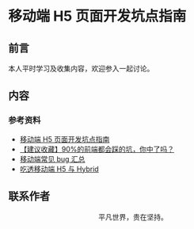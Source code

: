 # 移动端 H5 页面开发坑点指南

## 前言

本人平时学习及收集内容，欢迎参入一起讨论。

## 内容

### 参考资料

- [移动端 H5 页面开发坑点指南](https://juejin.im/post/5dafc3df5188257a63539c64)
- [【建议收藏】90%的前端都会踩的坑，你中了吗？](https://juejin.im/post/5dfb3e73f265da33b12ea9d3)
- [移动端常见 bug 汇总](https://juejin.im/post/5af918636fb9a07ac5603ecb)
- [吃透移动端 H5 与 Hybrid](https://juejin.im/post/5dfadb91e51d45584006e486)

## 联系作者

<div align="center">
    <p>
        平凡世界，贵在坚持。
    </p>
    <img :src="$withBase('/about/contact.png')" />
</div>
